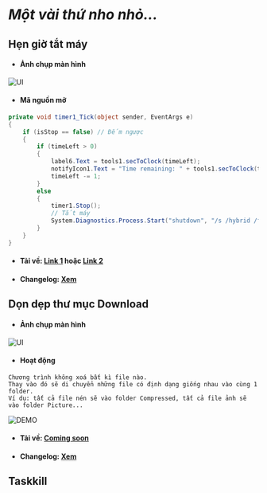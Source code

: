 # _Một vài thứ nho nhỏ..._
## Hẹn giờ tắt máy
* #### Ảnh chụp màn hình
![UI](https://tolaaii.github.io/some-small-useful-things/images/hen_gio_tat_may_UI.png)
* #### Mã nguồn mở
```csharp
private void timer1_Tick(object sender, EventArgs e)
{
    if (isStop == false) // Đếm ngược
    {
        if (timeLeft > 0)
        {
            label6.Text = tools1.secToClock(timeLeft);
            notifyIcon1.Text = "Time remaining: " + tools1.secToClock(timeLeft);
            timeLeft -= 1;
        }
        else
        {
            timer1.Stop();
            // Tắt máy
            System.Diagnostics.Process.Start("shutdown", "/s /hybrid /f /t 0");
        }
    }
}
```
* #### Tải về: [Link 1](https://github.com/tolaaii/some-small-useful-things/blob/master/hen_gio_tat_may/hen_gio_tat_may_v102.rar) hoặc                      [Link 2](https://drive.google.com/open?id=1cCNuQZjLx7ElcbyococxZD_qGQR-veKk)  
* #### Changelog: [Xem](https://tolaaii.github.io/some-small-useful-things/docs/hengiotatmay-changelog.html)


## Dọn dẹp thư mục Download
* #### Ảnh chụp màn hình
![UI](https://tolaaii.github.io/some-small-useful-things/images/clean_UI.png)
* #### Hoạt động
```
Chương trình không xoá bất kì file nào. 
Thay vào đó sẽ di chuyển những file có định dạng giống nhau vào cùng 1 folder.
Ví dụ: tất cả file nén sẽ vào folder Compressed, tất cả file ảnh sẽ vào folder Picture...
```
![DEMO](https://tolaaii.github.io/some-small-useful-things/images/clean_demo.png)

* #### Tải về: [Coming soon]()
* #### Changelog: [Xem](https://tolaaii.github.io/some-small-useful-things/docs/cleaner-changelog.html)

## Taskkill
